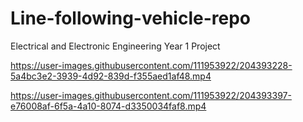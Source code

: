 # Line-following-vehicle-repo
Electrical and Electronic Engineering Year 1 Project


https://user-images.githubusercontent.com/111953922/204393228-5a4bc3e2-3939-4d92-839d-f355aed1af48.mp4



https://user-images.githubusercontent.com/111953922/204393397-e76008af-6f5a-4a10-8074-d3350034faf8.mp4

